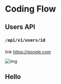 # Coding Flow

## Users API

### `/api/v1/users/id`

###

link https://google.com

![img](/Users/user/Desktop/Flutter_Project/rospisey/website/firebase_mongodb_nodejs/api.svg "hi")

###

## Hello
